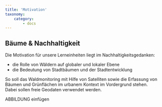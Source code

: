```yaml
---
title: 'Motivation'
taxonomy:
    category:
        - docs
---
```


## Bäume & Nachhaltigkeit

Die Motivation für unsere Lerneinheiten liegt im Nachhaltigkeitsgedanken:
+ die Rolle von Wäldern auf globaler und lokaler Ebene
+ die Bedeutung von Stadtbäumen und der Stadtentwicklung

So soll das Waldmonitoring mit Hilfe von Satelliten sowie die Erfassung von Bäumen und Grünflächen im urbanem Kontext im Vordergrund stehen. Dabei sollen freie Geodaten verwendet werden.

ABBILDUNG einfügen
